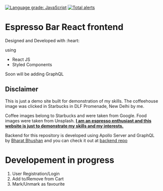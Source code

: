 [![Language grade: JavaScript](https://img.shields.io/lgtm/grade/javascript/g/ilakshay14/espressobar.svg?logo=lgtm&logoWidth=18)](https://lgtm.com/projects/g/ilakshay14/espressobar/context:javascript) [![Total alerts](https://img.shields.io/lgtm/alerts/g/ilakshay14/espressobar.svg?logo=lgtm&logoWidth=18)](https://lgtm.com/projects/g/ilakshay14/espressobar/alerts/)



# Espresso Bar React frontend

<p>Designed and Developed with :heart: </p> using
<ul>
    <li>React JS</li>
    <li>Styled Components</li>
</ul>

<p>Soon will be adding GraphQL</p>

<h2>Disclaimer</h2>
<p>This is just a demo site built for demonstration of my skills. The coffeehouse image was clicked in Starbucks in DLF Promenade, New Delhi by me.</p>
<p>Coffee images belong to Starbucks and were taken from Google. Food images were taken from Unsplash.

<strong>
    <u>I am an espresso enthusiast and this website is just to demonstrate my skills and my interests.</u>
</strong>
</p>

<p>
    Backend for this repository is developed using Apollo Server and GraphQL by <a href="https://github.com/nalayakengineer">Bharat Bhushan<a/> and you can check it out at
    <a href="https://github.com/nalayakengineer/espressobar-backend"><u>backend repo</u><a/>
</p>


# Developement in progress
<ol>
    <li>User Registration/Login</li>
    <li>Add to/Remove from Cart</li>
    <li>Mark/Unmark as favourite</li>
</ol>



